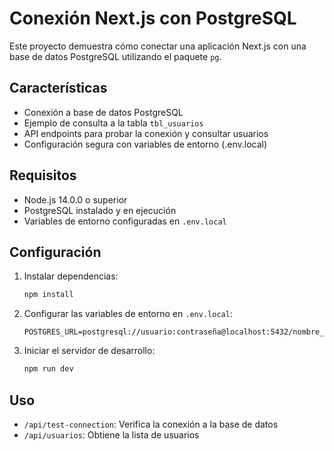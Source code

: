 # Conexión Next.js con PostgreSQL

Este proyecto demuestra cómo conectar una aplicación Next.js con una base de datos PostgreSQL utilizando el paquete `pg`.

## Características

- Conexión a base de datos PostgreSQL
- Ejemplo de consulta a la tabla `tbl_usuarios`
- API endpoints para probar la conexión y consultar usuarios
- Configuración segura con variables de entorno (.env.local)

## Requisitos

- Node.js 14.0.0 o superior
- PostgreSQL instalado y en ejecución
- Variables de entorno configuradas en `.env.local`

## Configuración

1. Instalar dependencias:
   ```bash
   npm install
   ```

2. Configurar las variables de entorno en `.env.local`:
   ```
   POSTGRES_URL=postgresql://usuario:contraseña@localhost:5432/nombre_bd
   ```

3. Iniciar el servidor de desarrollo:
   ```bash
   npm run dev
   ```

## Uso

- `/api/test-connection`: Verifica la conexión a la base de datos
- `/api/usuarios`: Obtiene la lista de usuarios
